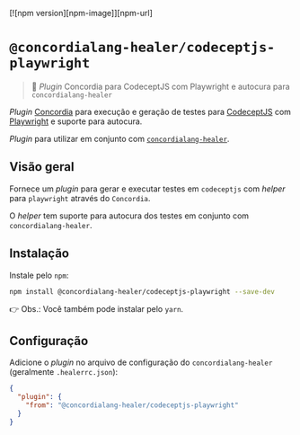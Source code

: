 [![npm version][npm-image]][npm-url]

# `@concordialang-healer/codeceptjs-playwright`

> 🔌 _Plugin_ Concordia para CodeceptJS com Playwright e autocura para `concordialang-healer`

_Plugin_ [Concordia](https://concordialang.gitbook.io) para execução e geração de testes para [CodeceptJS](https://codecept.io) com [Playwright](https://playwright.dev) e suporte para autocura.

_Plugin_ para utilizar em conjunto com [`concordialang-healer`](https://github.com/concordialang/healer#readme).

## Visão geral

Fornece um _plugin_ para gerar e executar testes em `codeceptjs` com _helper_ para `playwright` através do `Concordia`.

O _helper_ tem suporte para autocura dos testes em conjunto com `concordialang-healer`.

## Instalação

Instale pelo `npm`:

```bash
npm install @concordialang-healer/codeceptjs-playwright --save-dev
```

👉 Obs.: Você também pode instalar pelo `yarn`.

## Configuração

Adicione o _plugin_ no arquivo de configuração do `concordialang-healer` (geralmente `.healerrc.json`):

```json
{
  "plugin": {
    "from": "@concordialang-healer/codeceptjs-playwright"
  }
}
```
